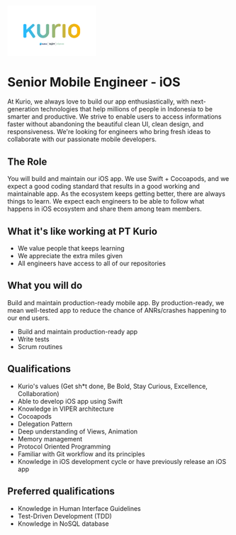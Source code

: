 <img src="logo-pt-kurio.png" alt="Logo" style="width: 200px;"/>

# Senior Mobile Engineer - iOS

At Kurio, we always love to build our app enthusiastically, with next-generation technologies that help millions of people in Indonesia to be smarter and productive. We strive to enable users to access informations faster without abandoning the beautiful clean UI, clean design, and responsiveness. We're looking for engineers who bring fresh ideas to collaborate with our passionate mobile developers.

## The Role

You will build and maintain our iOS app. We use Swift + Cocoapods, and we expect a good coding standard that results in a good working and maintainable app. As the ecosystem keeps getting better, there are always things to learn. We expect each engineers to be able to follow what happens in iOS ecosystem and share them among team members.

## What it's like working at PT Kurio

- We value people that keeps learning
- We appreciate the extra miles given
- All engineers have access to all of our repositories

## What you will do

Build and maintain production-ready mobile app. By production-ready, we mean well-tested app to reduce the chance of ANRs/crashes happening to our end users.

- Build and maintain production-ready app
- Write tests
- Scrum routines

## Qualifications

- Kurio's values (Get sh*t done, Be Bold, Stay Curious, Excellence, Collaboration)
- Able to develop iOS app using Swift
- Knowledge in VIPER architecture
- Cocoapods
- Delegation Pattern
- Deep understanding of Views, Animation
- Memory management
- Protocol Oriented Programming
- Familiar with Git workflow and its principles
- Knowledge in iOS development cycle or have previously release an iOS app

## Preferred qualifications

- Knowledge in Human Interface Guidelines
- Test-Driven Development (TDD)
- Knowledge in NoSQL database
